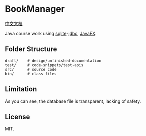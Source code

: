 # BookManager

[中文文档](README-zh.md)

Java course work using [sqlite][1]-[jdbc][2], [JavaFX][3].

## Folder Structure

    draft/    # design/unfinished-documentation
    test/     # code-snippets/test-apis
    src/      # source code
    bin/      # class files

## Limitation

As you can see, the database file is transparent, lacking of safety.

## License

MIT.


[1]: https://sqlite.org
[2]: https://github.com/xerial/sqlite-jdbc
[3]: https://en.wikipedia.org/wiki/JavaFX
